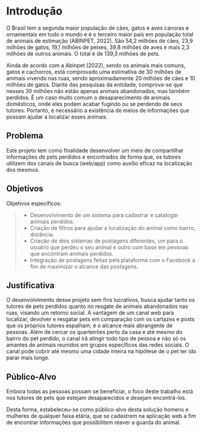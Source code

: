 # Introdução

O Brasil tem a segunda maior população de cães, gatos e aves canoras e ornamentais em todo o mundo e é o terceiro maior país em população total de animais de estimação (ABINPET, 2022). São 54,2 milhões de cães, 23,9 milhões de gatos, 19,1 milhões de peixes, 39,8 milhões de aves e mais 2,3 milhões de outros animais. O total é de 139,3 milhões de pets.

Ainda de acordo com a Abinpet (2022), sendo os animais mais comuns, gatos e cachorros, está comprovado uma estimativa de 30 milhões de animais vivendo nas ruas, sendo aproximadamente 20 milhões de cães e 10 milhões de gatos. Diante das pesquisas da entidade, comprova-se que nesses 30 milhões não estão apenas animais abandonados, mas também perdidos. É um caso muito comum o desaparecimento de animais domésticos, onde eles podem acabar fugindo ou se perdendo de seus tutores. Portanto, é necessário a existência de meios de informações que possam ajudar a localizar  esses animais.

## Problema
Este projeto tem como finalidade desenvolver um meio de compartilhar informações de pets perdidos e encontrados de forma que, os tutores utilizem dos canais de busca (web/app) como auxílio eficaz na localização dos mesmos.



## Objetivos
Objetivos específicos:

 > - Desenvolvimento de um sistema para cadastrar e catalogar animais perdidos.
 > - Criação de filtros para ajudar a localização do animal como bairro, distância.
 > - Criação de dois sistemas de postagens diferentes, um para o usuário que perdeu o seu animal e outro com base em pessoas que encontram animais perdidos.
 > - Integração de postagens feitas pela plataforma com o Facebook a fim de maximizar o alcance das postagens.

 

## Justificativa

O desenvolvimento desse projeto sem fins lucrativos, busca ajudar tanto os tutores de pets perdidos quanto no resgate de animais abandonados nas ruas, visando um retorno social.
A vantagem de um canal web para localizar, devolver e resgatar pets em comparação com os cartazes e posts que os próprios tutores espalham, é o alcance mais abrangente de pessoas. Além de cercar os quarteirões perto da casa e até mesmo do bairro do pet perdido, o canal irá atingir todo tipo de pessoa e não só os amantes de animais reunidos em grupos específicos das redes sociais. O canal pode cobrir até mesmo uma cidade inteira na hipótese de o pet ter ido parar mais longe.


## Público-Alvo
Embora todas as pessoas possam se beneficiar, o foco deste trabalho está nos tutores de pets que estejam desaparecidos e desejam encontrá-los.

Desta forma, estabeleceu-se como público-alvo desta solução homens e mulheres de qualquer faixa etária, que se cadastrem na aplicação web a fim de encontrar informações que possibilitem reaver a guarda do animal.
